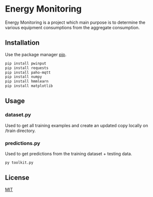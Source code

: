 # Energy Monitoring

Energy Monitoring is a project which main purpose is to determine the various equipment consumptions from the aggregate consumption.

## Installation

Use the package manager [pip](https://pip.pypa.io/en/stable/).

```bash
pip install pwinput
pip install requests
pip install paho-mqtt
pip install numpy
pip install hmmlearn
pip install matplotlib
```

## Usage

### dataset.py

Used to get all training examples and create an updated copy locally on /train directory.

### predictions.py

Used to get predictions from the training dataset + testing data.

```bash
py toolkit.py
```

## License
[MIT](https://choosealicense.com/licenses/mit/)